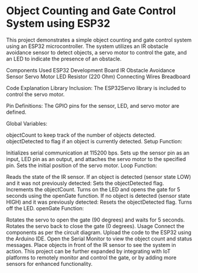 # Object Counting and Gate Control System using ESP32

This project demonstrates a simple object counting and gate control system using an ESP32 microcontroller. The system utilizes an IR obstacle avoidance sensor to detect objects, a servo motor to control the gate, and an LED to indicate the presence of an obstacle.

Components Used
ESP32 Development Board
IR Obstacle Avoidance Sensor
Servo Motor
LED
Resistor (220 Ohm)
Connecting Wires
Breadboard

Code Explanation
Library Inclusion: The ESP32Servo library is included to control the servo motor.

Pin Definitions: The GPIO pins for the sensor, LED, and servo motor are defined.

Global Variables:

objectCount to keep track of the number of objects detected.
objectDetected to flag if an object is currently detected.
Setup Function:

Initializes serial communication at 115200 bps.
Sets up the sensor pin as an input, LED pin as an output, and attaches the servo motor to the specified pin.
Sets the initial position of the servo motor.
Loop Function:

Reads the state of the IR sensor.
If an object is detected (sensor state LOW) and it was not previously detected:
Sets the objectDetected flag.
Increments the objectCount.
Turns on the LED and opens the gate for 5 seconds using the openGate function.
If no object is detected (sensor state HIGH) and it was previously detected:
Resets the objectDetected flag.
Turns off the LED.
openGate Function:

Rotates the servo to open the gate (90 degrees) and waits for 5 seconds.
Rotates the servo back to close the gate (0 degrees).
Usage
Connect the components as per the circuit diagram.
Upload the code to the ESP32 using the Arduino IDE.
Open the Serial Monitor to view the object count and status messages.
Place objects in front of the IR sensor to see the system in action.
This project can be further expanded by integrating with IoT platforms to remotely monitor and control the gate, or by adding more sensors for enhanced functionality.

